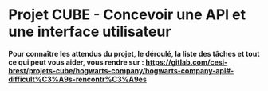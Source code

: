 # Projet CUBE - Concevoir une API et une interface utilisateur

**Pour connaître les attendus du projet, le déroulé, la liste des tâches et tout ce qui peut vous aider, vous rendre sur : https://gitlab.com/cesi-brest/projets-cube/hogwarts-company/hogwarts-company-api#-difficult%C3%A9s-rencontr%C3%A9es**

